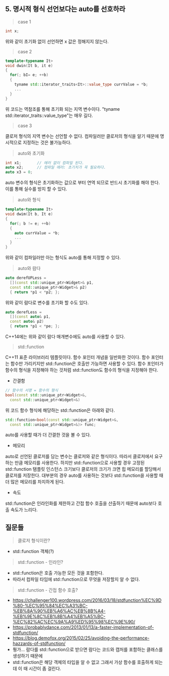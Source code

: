 ## 5. 명시적 형식 선언보다는 auto를 선호하라

> case 1
```cpp
int x;
```
위와 같이 초기화 없이 선언하면 x 값은 정해지지 않는다.

> case 2
```cpp
template<typename It>
void dwin(It b, it e)
{
  for(; bI= e; ++b)
  {
    tyname std::iterator_traits<It>::value_type currValue = *b;
    ...
  }
}
```
위 코드는 역참조를 통해 초기화 되는 지역 변수이다.
"tyname std::iterator_traits<It>::value_type"는 매우 길다.
  
> case 3

클로저 형식의 지역 변수는 선언할 수 없다.
컴파일러만 클로저의 형식을 알기 때문에 명시적으로 지정하는 것은 불가능하다.

> auto와 초기화
``` cpp
int x1;       // 에러 없이 컴파일 된다.
auto x2;      // 컴파일 에러: 초기치가 꼭 필요하다.
auto x3 = 0;    
```
auto 변수의 형식은 초기화하는 값으로 부터 연역 되므로 반드시 초기화를 해야 한다.
이를 통해 실수를 방지 할 수 있다.

> auto와 형식
```cpp
template<typename It>
void dwim(It b, It e)
{
  for(; b != e; ++b)
  {
    auto currValue = *b;
    ...
  }
}
```
위와 같이 컴파일러만 아는 형식도 auto를 통해 지정할 수 있다.

> auto와 람다
```cpp
auto derefUPLess =
  [](const std::unique_ptr<Widget>& p1,
  const std::unique_ptr<Widget>& p2)
  { return *p1 < *p2; };
```
위와 같이 람다로 변수를 초기화 할 수도 있다.

```cpp
auto derefLess =
  [](const auto& p1,
  const auto& p2)
  { return *p1 < *pe; };
```
C++14에는 위와 같이 람다 매개변수에도 auto를 사용할 수 있다.

> std::function

C++11 표준 라이브러리 템플릿이다. 
함수 포인터 개념을 일반화한 것이다.
함수 포인터는 함수만 가리키지만 std::function은 호출만 가능하면 사용할 수 있다.
함수 포인터가 함수의 형식을 지정해야 하는 것처럼 std::function도 함수의 형식을 지정해야 한다.

* 간결함

```cpp
// 함수의 서명 = 함수의 형식
bool(const std::unique_ptr<Widget>&,
  const std::unique_ptr<Widget>&)
```
위 코드 함수 형식에 해당하는 std::function은 아래와 같다.
```cpp
std::function<bool(const std::unique_ptr<Widget>&,
  const std::unique_ptr<Widget>&)> func;
```
auto를 사용할 때가 더 간결한 것을 볼 수 있다.

* 메모리

auto로 선언된 클로저를 담는 변수는 클로저와 같은 형식이다.
따라서 클로저에서 요구하는 만큼 메모리를 사용한다.
하지만 std::function으로 사용할 경우 고정된 std::function 탬플릿 인스턴스 크기보다 클로저의 크기가 크면 힙 메모리를 할당해서 클로저를 저장한다.
대부분의 경우 auto를 사용하는 것보다 std::function을 사용할 때 더 많은 메모리를 차지하게 된다.

* 속도

std::function은 인라인화를 제한하고 간접 함수 호출을 산출하기 때문에 auto보다 호출 속도가 느리다.



































## 질문들
> 클로저 형식이란?
* std::function 객체(?)

> std::function - 인라인?
* std::function은 호출 가능한 모든 것을 포함한다.
* 따라서 컴파일 타임에 std::function으로 무엇을 저장할지 알 수 없다.

> std::function - 간접 함수 호출?
* https://challenger100.wordpress.com/2016/03/18/stdfunction%EC%9D%80-%EC%95%84%EC%A3%BC-%EB%8A%90%EB%A6%AC%EB%8B%A4-%EB%9E%8C%EB%8B%A4%EB%A5%BC-%EC%82%AC%EC%9A%A9%ED%95%98%EC%9E%90/
* https://probablydance.com/2013/01/13/a-faster-implementation-of-stdfunction/
* https://blog.demofox.org/2015/02/25/avoiding-the-performance-hazzards-of-stdfunction/
* 뭥가... 람다를 std::function으로 받으면 람다는 코드와 캡처를 포함하는 클래스를 생성하기 때문에
* std::function은 해당 객체의 타입을 알 수 없고 그래서 가상 함수를 호출하게 되는데 이 때 시간이 좀 걸린다.


